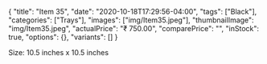 {
    "title": "Item 35",
    "date": "2020-10-18T17:29:56-04:00",
    "tags": ["Black"],
    "categories": ["Trays"],
    "images": ["img/Item35.jpeg"],
    "thumbnailImage": "img/Item35.jpeg",
    "actualPrice": "₹ 750.00",
    "comparePrice": "",
    "inStock": true,
    "options": {},
    "variants": []
}

Size: 10.5 inches x 10.5 inches